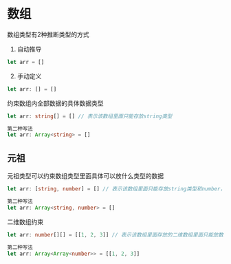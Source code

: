 # 数组

数组类型有2种推断类型的方式

1. 自动推导
```ts
let arr = []
```

2. 手动定义

```ts
let arr: [] = []
```

约束数组内全部数据的具体数据类型

```ts
let arr: string[] = [] // 表示该数组里面只能存放string类型

第二种写法
let arr: Array<string> = []
```

## 元祖

元祖类型可以约束数组类型里面具体可以放什么类型的数据

```ts
let arr: [string, number] = [] // 表示该数组里面只能存放string类型和number，并且顺序不能乱

第二种写法
let arr: Array<string, number> = []
```

二维数组约束

```ts
let arr: number[][] = [[1, 2, 3]] // 表示该数组里面存放的二维数组里面只能放数字类型

第二种写法
let arr: Array<Array<number>> = [[1, 2, 3]] 
```


